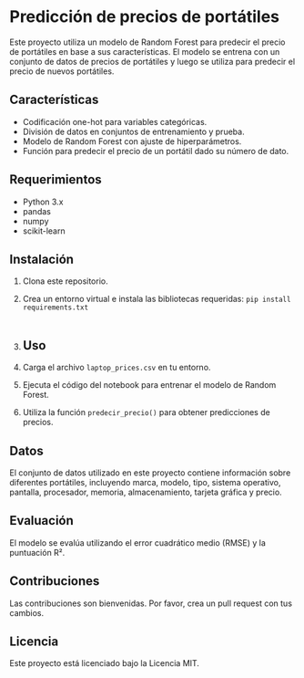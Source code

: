 # Predicción de precios de portátiles

Este proyecto utiliza un modelo de Random Forest para predecir el precio de portátiles en base a sus características. El modelo se entrena con un conjunto de datos de precios de portátiles y luego se utiliza para predecir el precio de nuevos portátiles.

## Características

* Codificación one-hot para variables categóricas.
* División de datos en conjuntos de entrenamiento y prueba.
* Modelo de Random Forest con ajuste de hiperparámetros.
* Función para predecir el precio de un portátil dado su número de dato.

## Requerimientos

* Python 3.x
* pandas
* numpy
* scikit-learn

## Instalación

1. Clona este repositorio.
2. Crea un entorno virtual e instala las bibliotecas requeridas:
``pip install requirements.txt``
<br></br>
5. ## Uso

1. Carga el archivo `laptop_prices.csv` en tu entorno.
2. Ejecuta el código del notebook para entrenar el modelo de Random Forest.
3. Utiliza la función `predecir_precio()` para obtener predicciones de precios.

## Datos

El conjunto de datos utilizado en este proyecto contiene información sobre diferentes portátiles, incluyendo marca, modelo, tipo, sistema operativo, pantalla, procesador, memoria, almacenamiento, tarjeta gráfica y precio.

## Evaluación

El modelo se evalúa utilizando el error cuadrático medio (RMSE) y la puntuación R².

## Contribuciones

Las contribuciones son bienvenidas. Por favor, crea un pull request con tus cambios.

## Licencia

Este proyecto está licenciado bajo la Licencia MIT.
